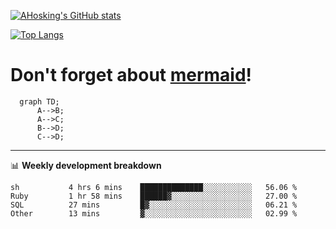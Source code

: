 [![AHosking's GitHub stats](https://github-readme-stats.vercel.app/api?username=ahosking&count_private=true&show_icons=true&theme=onedark&hide_rank=true&include_all_commits=true)](https://github.com/ahosking)

[![Top Langs](https://github-readme-stats.vercel.app/api/top-langs/?username=ahosking&layout=compact&theme=onedark)](https://github.com/ahosking)


# Don't forget about [mermaid](https://github.blog/2022-02-14-include-diagrams-markdown-files-mermaid/)!

```mermaid
  graph TD;
      A-->B;
      A-->C;
      B-->D;
      C-->D;
```
-------

📊 **Weekly development breakdown**

<!--START_SECTION:waka-->

```text
sh           4 hrs 6 mins    ██████████████░░░░░░░░░░░   56.06 %
Ruby         1 hr 58 mins    ██████▓░░░░░░░░░░░░░░░░░░   27.00 %
SQL          27 mins         █▓░░░░░░░░░░░░░░░░░░░░░░░   06.21 %
Other        13 mins         ▓░░░░░░░░░░░░░░░░░░░░░░░░   02.99 %
```

<!--END_SECTION:waka-->
